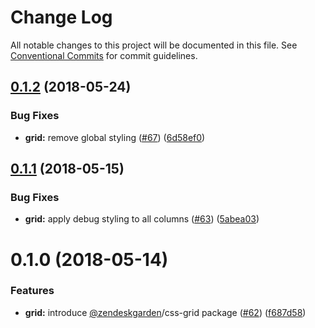 # Change Log

All notable changes to this project will be documented in this file.
See [Conventional Commits](https://conventionalcommits.org) for commit guidelines.

<a name="0.1.2"></a>
## [0.1.2](https://github.com/zendeskgarden/css-components/compare/@zendeskgarden/css-grid@0.1.1...@zendeskgarden/css-grid@0.1.2) (2018-05-24)


### Bug Fixes

* **grid:** remove global styling ([#67](https://github.com/zendeskgarden/css-components/issues/67)) ([6d58ef0](https://github.com/zendeskgarden/css-components/commit/6d58ef0))




<a name="0.1.1"></a>
## [0.1.1](https://github.com/zendeskgarden/css-components/compare/@zendeskgarden/css-grid@0.1.0...@zendeskgarden/css-grid@0.1.1) (2018-05-15)


### Bug Fixes

* **grid:** apply debug styling to all columns ([#63](https://github.com/zendeskgarden/css-components/issues/63)) ([5abea03](https://github.com/zendeskgarden/css-components/commit/5abea03))




<a name="0.1.0"></a>
# 0.1.0 (2018-05-14)


### Features

* **grid:** introduce [@zendeskgarden](https://github.com/zendeskgarden)/css-grid package ([#62](https://github.com/zendeskgarden/css-components/issues/62)) ([f687d58](https://github.com/zendeskgarden/css-components/commit/f687d58))
